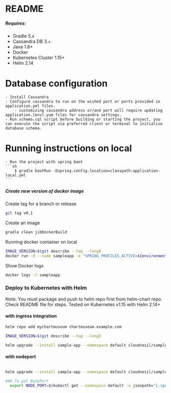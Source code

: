 # README #

##### Requires:
* Gradle 5.x
* Cassandra DB 3.+
* Java 1.8+
* Docker
* Kubernetes Cluster 1.15+
* Helm 2.14

# Database configuration
    - Install Cassandra
    - Configure cassandra to run on the wished port or ports provided in application.yml files.
        - customizing cassandra address or/and port will require updating application.[env].yum files for cassandra settings.
    - Run schema.cql script before building or starting the project, you can execute the script via preferred client or terminal to initialise database schema.

# Running instructions on local

    - Run the project with spring boot 
    ```sh
        $ gradle bootRun -Dspring.config.location=classpath:application-local.yml
    ```

##### Create new version of docker image
Create tag for a branch or release
```sh
git tag v0.1
```

Create an image
```sh
gradle clean jibDockerBuild
```
Running docker container on local
```sh
IMAGE_VERSION=$(git describe --tag --long)
docker run -d --name sampleapp -e "SPRING_PROFILES_ACTIVE=${environment}" -p 8081:8080 cloudnesil/sampleapp:${IMAGE_VERSION}
```
Show Docker logs
```sh
docker logs -f sampleapp
```

### Deploy to Kubernetes with Helm
Note: You must package and push to helm repo first from helm-chart repo. Check README file for steps.
Tested on Kubernetes v1.15 with Helm 2.14+

#### with ingress integration
```sh
helm repo add mychartmuseum chartmuseum.example.com

IMAGE_VERSION=$(git describe --tag --long)

helm upgrade --install sample-app --namespace default cloudnesil/sampleapp --version 0.6.0 --set image.tag=${IMAGE_VERSION} -f kubernetes/dev/values.yml
```

#### with nodeport

```sh

helm upgrade --install sample-app --namespace default cloudnesil/sampleapp --version 0.6.0 --set image.tag=${IMAGE_VERSION} -f kubernetes/dev-nodeport/values.yml

### To get NodePort
  export NODE_PORT=$(kubectl get --namespace default -o jsonpath="{.spec.ports[0].nodePort}" services sample-app-sampleapp)

```








